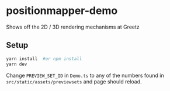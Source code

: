 # positionmapper-demo
Shows off the 2D / 3D rendering mechanisms at Greetz
## Setup
```bash
yarn install  #or npm install
yarn dev
```
Change `PREVIEW_SET_ID` in `Demo.ts` to any of the numbers found in `src/static/assets/previewsets` and page should reload.
